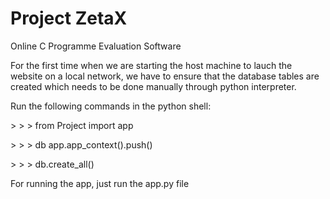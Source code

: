 # Project ZetaX

Online C Programme Evaluation Software

For the first time when we are starting the host machine to lauch the
website on a local network, we have to ensure that the database tables
are created which needs to be done manually through python interpreter.

Run the following commands in the python shell:

$>$ $>$ $>$ from Project import app

 
$>$ $>$ $>$ db app.app_context().push()

 
$>$ $>$ $>$ db.create_all()

For running the app, just run the app.py file
